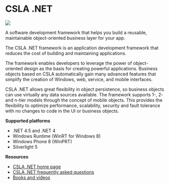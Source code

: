 CSLA .NET
====
![](https://github.com/MarimerLLC/csla/blob/master/Support/Logos/csla%20win8_mid.png)

A software development framework that helps you build a reusable, maintainable object-oriented business layer for your app.

The CSLA .NET framework is an application development framework that reduces the cost of building and maintaining applications. 
 
The framework enables developers to leverage the power of object-oriented design as the basis for creating powerful applications. Business objects based on CSLA automatically gain many advanced features that simplify the creation of Windows, web, service, and mobile interfaces. 
 
CSLA .NET allows great flexibility in object persistence, so business objects can use virtually any data sources available. The framework supports 1-, 2- and n-tier models through the concept of mobile objects. This provides the flexibility to optimize performance, scalability, security and fault tolerance with no changes to code in the UI or business objects. 

**Supported platforms**
* .NET 4.5 and .NET 4
* Windows Runtime (WinRT for Windows 8)
* Windows Phone 8 (WinPRT)
* Silverlight 5

**Resources**
* [CSLA .NET home page](http://www.lhotka.net/cslanet)
* [CSLA .NET frequently asked questions](http://www.lhotka.net/cslanet/faq/)
* [Books and videos](http://store.lhotka.net)

